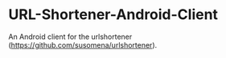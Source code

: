 URL-Shortener-Android-Client
============================

An Android client for the urlshortener (https://github.com/susomena/urlshortener).
